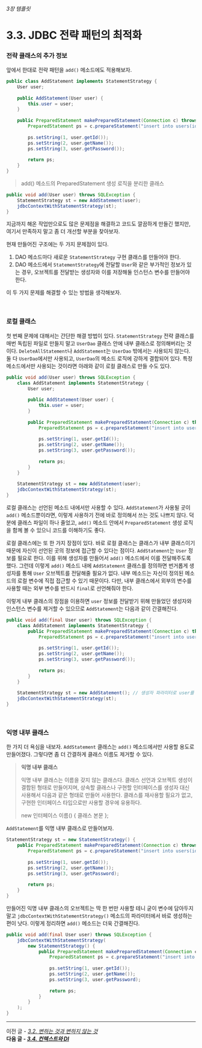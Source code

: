 ###### 3장 템플릿
# 3.3. JDBC 전략 패턴의 최적화

### 전략 클래스의 추가 정보

앞에서 한대로 전략 패턴을 `add()` 메소드에도 적용해보자.

```java
public class AddStatement implements StatementStrategy {
    User user;
    
    public AddStatement(User user) {
        this.user = user;
    }
    
    public PreparedStatement makePreparedStatement(Connection c) throws SQLException {
        PreparedStatement ps = c.prepareStatement("insert into users(id, name, password) values(?, ?, ?)");
        
        ps.setString(1, user.getId());
        ps.setString(2, user.getName());
        ps.setString(3, user.getPassword());
        
        return ps;
    }
}
```
> add() 메소드의 PreparedStatement 생성 로직을 분리한 클래스

```java
public void add(User user) throws SQLException {
    StatementStrategy st = new AddStatement(user);
    jdbcContextWithStatementStrategy(st);
}
```

지금까지 해온 작업만으로도 많은 문제점을 해결하고 코드도 깔끔하게 만들긴 했지만, 여기서 만족하지 말고 좀 더 개선할 부분을 찾아보자.        

현재 만들어진 구조에는 두 가지 문제점이 있다. 
1. DAO 메소드마다 새로운 `StatementStrategy` 구현 클래스를 만들어야 한다.
2. DAO 메소드에서 `StatementStrategy`에 전달할 `User`와 같은 부가적인 정보가 있는 경우, 오브젝트를 전달받는 생성자와 이를 저장해둘 인스턴스 변수를 만들어야 한다. 

이 두 가지 문제를 해결할 수 있는 방법을 생각해보자. 

<br/>

### 로컬 클래스 

첫 번째 문제에 대해서는 간단한 해결 방법이 있다. `StatementStrategy` 전략 클래스를 매번 독립된 파일로 만들지 말고 `UserDao` 클래스 안에 내부 클래스로 정의해버리는 것이다. 
`DeleteAllStatement`나 `AddStatement`는 `UserDao` 밖에서는 사용되지 않는다. 둘 다 `UserDao`에서만 사용되고, `UserDao`의 메소드 로직에 강하게 결합되어 있다. 
특정 메소드에서만 사용되는 것이라면 아래와 같이 로컬 클래스로 만들 수도 있다. 

```java
public void add(User user) throws SQLException {
    class AddStatement implements StatementStrategy {
        User user;
        
        public AddStatement(User user) {
            this.user = user;
        }
        
        public PreparedStatement makePreparedStatement(Connection c) throws SQLException {
            PreparedStatement ps = c.prepareStatement("insert into users(id, name, password) values(?, ?, ?)");
            
            ps.setString(1, user.getId());
            ps.setString(2, user.getName());
            ps.setString(3, user.getPassword());
            
            return ps;
        }
    }
    
    StatementStrategy st = new AddStatement(user);
    jdbcContextWithStatementStrategy(st);
}
```
로컬 클래스는 선언된 메소드 내에서만 사용할 수 있다. `AddStatement`가 사용될 곳이 `add()` 메소드뿐이라면, 이렇게 사용하기 전에 바로 정의해서 쓰는 것도 나쁘지 않다. 
덕분에 클래스 파일이 하나 줄었고, `add()` 메소드 안에서 `PreparedStatement` 생성 로직을 함께 볼 수 있으니 코드를 이해하기도 좋다.          

로컬 클래스에는 또 한 가지 장점이 있다. 바로 로컬 클래스는 클래스가 내부 클래스이기 때문에 자신이 선언된 곳의 정보에 접근할 수 있다는 점이다. `AddStatement`는 `User` 정보를 
필요로 한다. 이를 위해 생성자를 만들어서 `add()` 메소드에서 이를 전달해주도록 했다. 그런데 이렇게 `add()` 메소드 내에 `AddStatement` 클래스를 정의하면 번거롭게 
생성자를 통해 `User` 오브젝트를 전달해줄 필요가 없다. 내부 메소드는 자신이 정의된 메소드의 로컬 변수에 직접 접근할 수 있기 때문이다. 다만, 내부 클래스에서 외부의 변수를 사용할 때는 
외부 변수를 반드시 `final`로 선언해줘야 한다.             

이렇게 내부 클래스의 장점을 이용하면 `user` 정보를 전달받기 위해 만들었던 생성자와 인스턴스 변수를 제거할 수 있으므로 `AddStatement`는 다음과 같이 간결해진다. 

```java
public void add(final User user) throws SQLException {
    class AddStatement implements StatementStrategy {
        public PreparedStatement makePreparedStatement(Connection c) throws SQLException {
            PreparedStatement ps = c.prepareStatement("insert into users(id, name, password) values(?, ?, ?)");
            
            ps.setString(1, user.getId());
            ps.setString(2, user.getName());
            ps.setString(3, user.getPassword());
            
            return ps;
        }
    }
    
    StatementStrategy st = new AddStatement(); // 생성자 파라미터로 user를 전달하지 않아도 된다. 
    jdbcContextWithStatementStrategy(st);
}
```

<br/>

### 익명 내부 클래스 

한 가지 더 욕심을 내보자. `AddStatement` 클래스는 `add()` 메소드에서만 사용할 용도로 만들어졌다. 그렇다면 좀 더 간결하게 클래스 이름도 제거할 수 있다.               

> **익명 내부 클래스**
>                                       
> 익명 내부 클래스는 이름을 갖지 않는 클래스다. 클래스 선언과 오브젝트 생성이 결합된 형태로 만들어지며, 상속할 클래스나 구현할 인터페이스를 생성자 대신 사용해서 
> 다음과 같은 형태로 만들어 사용한다. 클래스를 재사용할 필요가 없고, 구현한 인터페이스 타입으로만 사용할 경우에 유용하다. 
> 
> new 인터페이스 이름() { 클래스 본문 }; 

`AddStatement`를 익명 내부 클래스로 만들어보자. 

```java
StatementStrategy st = new StatementStrategy() {
    public PreparedStatement makePreparedStatement(Connection c) throws SQLException {
        PreparedStatement ps = c.prepareStatement("insert into users(id, name, password) values(?, ?, ?)");
        
        ps.setString(1, user.getId());
        ps.setString(2, user.getName());
        ps.setString(3, user.getPassword);
        
        return ps;
    }
}
```

만들어진 익명 내부 클래스의 오브젝트는 딱 한 번만 사용할 테니 굳이 변수에 담아두지 말고 `jdbcContextWithStatementStrategy()` 메소드의 파라미터에서 바로 생성하는 편이 낫다. 
이렇게 정리하면 `add()` 메소드는 더욱 간결해진다. 

```java
public void add(final User user) throws SQLException {
    jdbcContextWithStatementStrategy(
        new StatementStrategy() {
            public PreparedStatement makePreparedStatement(Connection c) throws SQLException {
                PreparedStatement ps = c.prepareStatement("insert into users(id, name, password) values(?, ?, ?)");
                
                ps.setString(1, user.getId());
                ps.setString(2, user.getName());
                ps.setString(3, user.getPassword);
        
                return ps;
            }
        }
    );
}
```

-----

이전 글 - [*3.2. 변하는 것과 변하지 않는 것*](./3.2.%20변하는%20것과%20변하지%20않는%20것.md)                
**다음 글 - [*3.4. 컨텍스트와 DI*](./3.4.%20컨텍스트와%20DI.md)**
